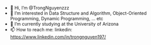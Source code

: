 - 👋 Hi, I’m @TrongNguyenzzz
- 👀 I’m interested in Data Structure and Algorithm, Object-Oriented Programming, Dynamic Programming, ... etc
- 🌱 I’m currently studying at the University of Arizona
- 📫 How to reach me: linkedin: https://www.linkedin.com/in/trongnguyen197/

<!---
TrongNguyenzzz/TrongNguyenzzz is a ✨ special ✨ repository because its `README.md` (this file) appears on your GitHub profile.
You can click the Preview link to take a look at your changes.
--->
